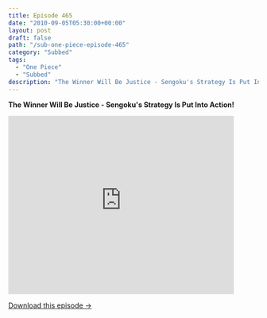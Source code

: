 ```yaml
---
title: Episode 465
date: "2010-09-05T05:30:00+00:00"
layout: post
draft: false
path: "/sub-one-piece-episode-465"
category: "Subbed"
tags:
  - "One Piece"
  - "Subbed"
description: "The Winner Will Be Justice - Sengoku's Strategy Is Put Into Action!"
---
```


**The Winner Will Be Justice - Sengoku's Strategy Is Put Into Action!**

<iframe width="640" height="360" src="https://www.rapidvideo.com/e/G6HKJBG78E" frameborder="0" marginwidth=0 marginheight=0 scrolling=no allowfullscreen style="max-width:90%;"></iframe>

<a href="http://ouo.io/qs/eCodkFEQ?s=https://www.rapidvideo.com/d/G6HKJBG78E" class="styled_a">Download this episode →</a>

